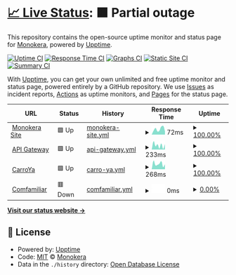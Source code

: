 # [📈 Live Status](https://status.ops.monokera.site): <!--live status--> **🟧 Partial outage**

This repository contains the open-source uptime monitor and status page for [Monokera](https://monokera.com/), powered by [Upptime](https://github.com/upptime/upptime).

[![Uptime CI](https://github.com/monokera-tech/upptime/workflows/Uptime%20CI/badge.svg)](https://github.com/monokera-tech/upptime/actions?query=workflow%3A%22Uptime+CI%22)
[![Response Time CI](https://github.com/monokera-tech/upptime/workflows/Response%20Time%20CI/badge.svg)](https://github.com/monokera-tech/upptime/actions?query=workflow%3A%22Response+Time+CI%22)
[![Graphs CI](https://github.com/monokera-tech/upptime/workflows/Graphs%20CI/badge.svg)](https://github.com/monokera-tech/upptime/actions?query=workflow%3A%22Graphs+CI%22)
[![Static Site CI](https://github.com/monokera-tech/upptime/workflows/Static%20Site%20CI/badge.svg)](https://github.com/monokera-tech/upptime/actions?query=workflow%3A%22Static+Site+CI%22)
[![Summary CI](https://github.com/monokera-tech/upptime/workflows/Summary%20CI/badge.svg)](https://github.com/monokera-tech/upptime/actions?query=workflow%3A%22Summary+CI%22)

With [Upptime](https://upptime.js.org), you can get your own unlimited and free uptime monitor and status page, powered entirely by a GitHub repository. We use [Issues](https://github.com/monokera-tech/upptime/issues) as incident reports, [Actions](https://github.com/monokera-tech/upptime/actions) as uptime monitors, and [Pages](https://status.ops.monokera.site) for the status page.

<!--start: status pages-->
<!-- This summary is generated by Upptime (https://github.com/upptime/upptime) -->
<!-- Do not edit this manually, your changes will be overwritten -->
<!-- prettier-ignore -->
| URL | Status | History | Response Time | Uptime |
| --- | ------ | ------- | ------------- | ------ |
| <img alt="" src="https://icons.duckduckgo.com/ip3/monokera.com.ico" height="13"> [Monokera Site](https://monokera.com/) | 🟩 Up | [monokera-site.yml](https://github.com/monokera-tech/upptime/commits/HEAD/history/monokera-site.yml) | <details><summary><img alt="Response time graph" src="./graphs/monokera-site/response-time-week.png" height="20"> 72ms</summary><br><a href="https://status.ops.monokera.site/history/monokera-site"><img alt="Response time 1142" src="https://img.shields.io/endpoint?url=https%3A%2F%2Fraw.githubusercontent.com%2Fmonokera-tech%2Fupptime%2FHEAD%2Fapi%2Fmonokera-site%2Fresponse-time.json"></a><br><a href="https://status.ops.monokera.site/history/monokera-site"><img alt="24-hour response time 40" src="https://img.shields.io/endpoint?url=https%3A%2F%2Fraw.githubusercontent.com%2Fmonokera-tech%2Fupptime%2FHEAD%2Fapi%2Fmonokera-site%2Fresponse-time-day.json"></a><br><a href="https://status.ops.monokera.site/history/monokera-site"><img alt="7-day response time 72" src="https://img.shields.io/endpoint?url=https%3A%2F%2Fraw.githubusercontent.com%2Fmonokera-tech%2Fupptime%2FHEAD%2Fapi%2Fmonokera-site%2Fresponse-time-week.json"></a><br><a href="https://status.ops.monokera.site/history/monokera-site"><img alt="30-day response time 105" src="https://img.shields.io/endpoint?url=https%3A%2F%2Fraw.githubusercontent.com%2Fmonokera-tech%2Fupptime%2FHEAD%2Fapi%2Fmonokera-site%2Fresponse-time-month.json"></a><br><a href="https://status.ops.monokera.site/history/monokera-site"><img alt="1-year response time 1281" src="https://img.shields.io/endpoint?url=https%3A%2F%2Fraw.githubusercontent.com%2Fmonokera-tech%2Fupptime%2FHEAD%2Fapi%2Fmonokera-site%2Fresponse-time-year.json"></a></details> | <details><summary><a href="https://status.ops.monokera.site/history/monokera-site">100.00%</a></summary><a href="https://status.ops.monokera.site/history/monokera-site"><img alt="All-time uptime 99.87%" src="https://img.shields.io/endpoint?url=https%3A%2F%2Fraw.githubusercontent.com%2Fmonokera-tech%2Fupptime%2FHEAD%2Fapi%2Fmonokera-site%2Fuptime.json"></a><br><a href="https://status.ops.monokera.site/history/monokera-site"><img alt="24-hour uptime 100.00%" src="https://img.shields.io/endpoint?url=https%3A%2F%2Fraw.githubusercontent.com%2Fmonokera-tech%2Fupptime%2FHEAD%2Fapi%2Fmonokera-site%2Fuptime-day.json"></a><br><a href="https://status.ops.monokera.site/history/monokera-site"><img alt="7-day uptime 100.00%" src="https://img.shields.io/endpoint?url=https%3A%2F%2Fraw.githubusercontent.com%2Fmonokera-tech%2Fupptime%2FHEAD%2Fapi%2Fmonokera-site%2Fuptime-week.json"></a><br><a href="https://status.ops.monokera.site/history/monokera-site"><img alt="30-day uptime 100.00%" src="https://img.shields.io/endpoint?url=https%3A%2F%2Fraw.githubusercontent.com%2Fmonokera-tech%2Fupptime%2FHEAD%2Fapi%2Fmonokera-site%2Fuptime-month.json"></a><br><a href="https://status.ops.monokera.site/history/monokera-site"><img alt="1-year uptime 99.80%" src="https://img.shields.io/endpoint?url=https%3A%2F%2Fraw.githubusercontent.com%2Fmonokera-tech%2Fupptime%2FHEAD%2Fapi%2Fmonokera-site%2Fuptime-year.json"></a></details>
| <img alt="" src="https://icons.duckduckgo.com/ip3/apigw.prod.monokera.site.ico" height="13"> [API Gateway](https://apigw.prod.monokera.site) | 🟩 Up | [api-gateway.yml](https://github.com/monokera-tech/upptime/commits/HEAD/history/api-gateway.yml) | <details><summary><img alt="Response time graph" src="./graphs/api-gateway/response-time-week.png" height="20"> 233ms</summary><br><a href="https://status.ops.monokera.site/history/api-gateway"><img alt="Response time 213" src="https://img.shields.io/endpoint?url=https%3A%2F%2Fraw.githubusercontent.com%2Fmonokera-tech%2Fupptime%2FHEAD%2Fapi%2Fapi-gateway%2Fresponse-time.json"></a><br><a href="https://status.ops.monokera.site/history/api-gateway"><img alt="24-hour response time 292" src="https://img.shields.io/endpoint?url=https%3A%2F%2Fraw.githubusercontent.com%2Fmonokera-tech%2Fupptime%2FHEAD%2Fapi%2Fapi-gateway%2Fresponse-time-day.json"></a><br><a href="https://status.ops.monokera.site/history/api-gateway"><img alt="7-day response time 233" src="https://img.shields.io/endpoint?url=https%3A%2F%2Fraw.githubusercontent.com%2Fmonokera-tech%2Fupptime%2FHEAD%2Fapi%2Fapi-gateway%2Fresponse-time-week.json"></a><br><a href="https://status.ops.monokera.site/history/api-gateway"><img alt="30-day response time 214" src="https://img.shields.io/endpoint?url=https%3A%2F%2Fraw.githubusercontent.com%2Fmonokera-tech%2Fupptime%2FHEAD%2Fapi%2Fapi-gateway%2Fresponse-time-month.json"></a><br><a href="https://status.ops.monokera.site/history/api-gateway"><img alt="1-year response time 208" src="https://img.shields.io/endpoint?url=https%3A%2F%2Fraw.githubusercontent.com%2Fmonokera-tech%2Fupptime%2FHEAD%2Fapi%2Fapi-gateway%2Fresponse-time-year.json"></a></details> | <details><summary><a href="https://status.ops.monokera.site/history/api-gateway">100.00%</a></summary><a href="https://status.ops.monokera.site/history/api-gateway"><img alt="All-time uptime 99.50%" src="https://img.shields.io/endpoint?url=https%3A%2F%2Fraw.githubusercontent.com%2Fmonokera-tech%2Fupptime%2FHEAD%2Fapi%2Fapi-gateway%2Fuptime.json"></a><br><a href="https://status.ops.monokera.site/history/api-gateway"><img alt="24-hour uptime 100.00%" src="https://img.shields.io/endpoint?url=https%3A%2F%2Fraw.githubusercontent.com%2Fmonokera-tech%2Fupptime%2FHEAD%2Fapi%2Fapi-gateway%2Fuptime-day.json"></a><br><a href="https://status.ops.monokera.site/history/api-gateway"><img alt="7-day uptime 100.00%" src="https://img.shields.io/endpoint?url=https%3A%2F%2Fraw.githubusercontent.com%2Fmonokera-tech%2Fupptime%2FHEAD%2Fapi%2Fapi-gateway%2Fuptime-week.json"></a><br><a href="https://status.ops.monokera.site/history/api-gateway"><img alt="30-day uptime 100.00%" src="https://img.shields.io/endpoint?url=https%3A%2F%2Fraw.githubusercontent.com%2Fmonokera-tech%2Fupptime%2FHEAD%2Fapi%2Fapi-gateway%2Fuptime-month.json"></a><br><a href="https://status.ops.monokera.site/history/api-gateway"><img alt="1-year uptime 99.24%" src="https://img.shields.io/endpoint?url=https%3A%2F%2Fraw.githubusercontent.com%2Fmonokera-tech%2Fupptime%2FHEAD%2Fapi%2Fapi-gateway%2Fuptime-year.json"></a></details>
| <img alt="" src="https://icons.duckduckgo.com/ip3/asistencias.carroya.com.ico" height="13"> [CarroYa](https://asistencias.carroya.com) | 🟩 Up | [carro-ya.yml](https://github.com/monokera-tech/upptime/commits/HEAD/history/carro-ya.yml) | <details><summary><img alt="Response time graph" src="./graphs/carro-ya/response-time-week.png" height="20"> 268ms</summary><br><a href="https://status.ops.monokera.site/history/carro-ya"><img alt="Response time 287" src="https://img.shields.io/endpoint?url=https%3A%2F%2Fraw.githubusercontent.com%2Fmonokera-tech%2Fupptime%2FHEAD%2Fapi%2Fcarro-ya%2Fresponse-time.json"></a><br><a href="https://status.ops.monokera.site/history/carro-ya"><img alt="24-hour response time 244" src="https://img.shields.io/endpoint?url=https%3A%2F%2Fraw.githubusercontent.com%2Fmonokera-tech%2Fupptime%2FHEAD%2Fapi%2Fcarro-ya%2Fresponse-time-day.json"></a><br><a href="https://status.ops.monokera.site/history/carro-ya"><img alt="7-day response time 268" src="https://img.shields.io/endpoint?url=https%3A%2F%2Fraw.githubusercontent.com%2Fmonokera-tech%2Fupptime%2FHEAD%2Fapi%2Fcarro-ya%2Fresponse-time-week.json"></a><br><a href="https://status.ops.monokera.site/history/carro-ya"><img alt="30-day response time 278" src="https://img.shields.io/endpoint?url=https%3A%2F%2Fraw.githubusercontent.com%2Fmonokera-tech%2Fupptime%2FHEAD%2Fapi%2Fcarro-ya%2Fresponse-time-month.json"></a><br><a href="https://status.ops.monokera.site/history/carro-ya"><img alt="1-year response time 281" src="https://img.shields.io/endpoint?url=https%3A%2F%2Fraw.githubusercontent.com%2Fmonokera-tech%2Fupptime%2FHEAD%2Fapi%2Fcarro-ya%2Fresponse-time-year.json"></a></details> | <details><summary><a href="https://status.ops.monokera.site/history/carro-ya">100.00%</a></summary><a href="https://status.ops.monokera.site/history/carro-ya"><img alt="All-time uptime 99.94%" src="https://img.shields.io/endpoint?url=https%3A%2F%2Fraw.githubusercontent.com%2Fmonokera-tech%2Fupptime%2FHEAD%2Fapi%2Fcarro-ya%2Fuptime.json"></a><br><a href="https://status.ops.monokera.site/history/carro-ya"><img alt="24-hour uptime 100.00%" src="https://img.shields.io/endpoint?url=https%3A%2F%2Fraw.githubusercontent.com%2Fmonokera-tech%2Fupptime%2FHEAD%2Fapi%2Fcarro-ya%2Fuptime-day.json"></a><br><a href="https://status.ops.monokera.site/history/carro-ya"><img alt="7-day uptime 100.00%" src="https://img.shields.io/endpoint?url=https%3A%2F%2Fraw.githubusercontent.com%2Fmonokera-tech%2Fupptime%2FHEAD%2Fapi%2Fcarro-ya%2Fuptime-week.json"></a><br><a href="https://status.ops.monokera.site/history/carro-ya"><img alt="30-day uptime 100.00%" src="https://img.shields.io/endpoint?url=https%3A%2F%2Fraw.githubusercontent.com%2Fmonokera-tech%2Fupptime%2FHEAD%2Fapi%2Fcarro-ya%2Fuptime-month.json"></a><br><a href="https://status.ops.monokera.site/history/carro-ya"><img alt="1-year uptime 100.00%" src="https://img.shields.io/endpoint?url=https%3A%2F%2Fraw.githubusercontent.com%2Fmonokera-tech%2Fupptime%2FHEAD%2Fapi%2Fcarro-ya%2Fuptime-year.json"></a></details>
| <img alt="" src="https://icons.duckduckgo.com/ip3/servicios.monokera.com.ico" height="13"> [Comfamiliar](https://servicios.monokera.com/compra-asistencias-y-seguros) | 🟥 Down | [comfamiliar.yml](https://github.com/monokera-tech/upptime/commits/HEAD/history/comfamiliar.yml) | <details><summary><img alt="Response time graph" src="./graphs/comfamiliar/response-time-week.png" height="20"> 0ms</summary><br><a href="https://status.ops.monokera.site/history/comfamiliar"><img alt="Response time 380" src="https://img.shields.io/endpoint?url=https%3A%2F%2Fraw.githubusercontent.com%2Fmonokera-tech%2Fupptime%2FHEAD%2Fapi%2Fcomfamiliar%2Fresponse-time.json"></a><br><a href="https://status.ops.monokera.site/history/comfamiliar"><img alt="24-hour response time 0" src="https://img.shields.io/endpoint?url=https%3A%2F%2Fraw.githubusercontent.com%2Fmonokera-tech%2Fupptime%2FHEAD%2Fapi%2Fcomfamiliar%2Fresponse-time-day.json"></a><br><a href="https://status.ops.monokera.site/history/comfamiliar"><img alt="7-day response time 0" src="https://img.shields.io/endpoint?url=https%3A%2F%2Fraw.githubusercontent.com%2Fmonokera-tech%2Fupptime%2FHEAD%2Fapi%2Fcomfamiliar%2Fresponse-time-week.json"></a><br><a href="https://status.ops.monokera.site/history/comfamiliar"><img alt="30-day response time 0" src="https://img.shields.io/endpoint?url=https%3A%2F%2Fraw.githubusercontent.com%2Fmonokera-tech%2Fupptime%2FHEAD%2Fapi%2Fcomfamiliar%2Fresponse-time-month.json"></a><br><a href="https://status.ops.monokera.site/history/comfamiliar"><img alt="1-year response time 376" src="https://img.shields.io/endpoint?url=https%3A%2F%2Fraw.githubusercontent.com%2Fmonokera-tech%2Fupptime%2FHEAD%2Fapi%2Fcomfamiliar%2Fresponse-time-year.json"></a></details> | <details><summary><a href="https://status.ops.monokera.site/history/comfamiliar">0.00%</a></summary><a href="https://status.ops.monokera.site/history/comfamiliar"><img alt="All-time uptime 90.30%" src="https://img.shields.io/endpoint?url=https%3A%2F%2Fraw.githubusercontent.com%2Fmonokera-tech%2Fupptime%2FHEAD%2Fapi%2Fcomfamiliar%2Fuptime.json"></a><br><a href="https://status.ops.monokera.site/history/comfamiliar"><img alt="24-hour uptime 0.00%" src="https://img.shields.io/endpoint?url=https%3A%2F%2Fraw.githubusercontent.com%2Fmonokera-tech%2Fupptime%2FHEAD%2Fapi%2Fcomfamiliar%2Fuptime-day.json"></a><br><a href="https://status.ops.monokera.site/history/comfamiliar"><img alt="7-day uptime 0.00%" src="https://img.shields.io/endpoint?url=https%3A%2F%2Fraw.githubusercontent.com%2Fmonokera-tech%2Fupptime%2FHEAD%2Fapi%2Fcomfamiliar%2Fuptime-week.json"></a><br><a href="https://status.ops.monokera.site/history/comfamiliar"><img alt="30-day uptime 0.00%" src="https://img.shields.io/endpoint?url=https%3A%2F%2Fraw.githubusercontent.com%2Fmonokera-tech%2Fupptime%2FHEAD%2Fapi%2Fcomfamiliar%2Fuptime-month.json"></a><br><a href="https://status.ops.monokera.site/history/comfamiliar"><img alt="1-year uptime 83.18%" src="https://img.shields.io/endpoint?url=https%3A%2F%2Fraw.githubusercontent.com%2Fmonokera-tech%2Fupptime%2FHEAD%2Fapi%2Fcomfamiliar%2Fuptime-year.json"></a></details>

<!--end: status pages-->

[**Visit our status website →**](https://status.ops.monokera.site)

## 📄 License

- Powered by: [Upptime](https://github.com/upptime/upptime)
- Code: [MIT](./LICENSE) © [Monokera](https://monokera.com/)
- Data in the `./history` directory: [Open Database License](https://opendatacommons.org/licenses/odbl/1-0/)

